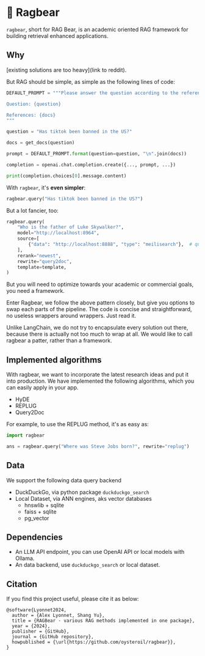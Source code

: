 # 🐻 Ragbear

`ragbear`, short for RAG Bear, is an academic oriented RAG framework for building retrieval
enhanced applications.

## Why

[existing solutions are too heavy](link to reddit).

But RAG should be simple, as simple as the following lines of code:

```py
DEFAULT_PROMPT = """Please answer the question according to the references.

Question: {question}

References: {docs}
"""

question = "Has tiktok been banned in the US?"

docs = get_docs(question)

prompt = DEFAULT_PROMPT.format(question=question, "\n".join(docs))

completion = openai.chat.completion.create({..., prompt, ...})

print(completion.choices[0].message.content)
```

With `ragbear`, it's **even simpler**:

```py
ragbear.query("Has tiktok been banned in the US?")
```

But a lot fancier, too:

```py
ragbear.query(
    "Who is the father of Luke Skywalker?",
    model="http://localhost:8964",
    source=[
        {"data": "http://localhost:8888", "type": "meilisearch"},  # query a meilisearch database
    ],
    rerank="newest",
    rewrite="query2doc",
    template=template,
)
```

But you will need to optimize towards your academic or commercial goals, you need a framework.

Enter Ragbear, we follow the above pattern closely, but give you options to swap each parts
of the pipeline. The code is concise and straightforward, no useless wrappers around wrappers.
Just read it.

Unlike LangChain, we do not try to encapsulate every solution out there, because there is
actually not too much to wrap at all. We would like to call ragbear a patter, rather than
a framework.

## Implemented algorithms

With ragbear, we want to incorporate the latest research ideas and put it into production.
We have implemented the following algorithms, which you can easily apply in your app.

- HyDE
- REPLUG
- Query2Doc

For example, to use the REPLUG method, it's as easy as:

```py
import ragbear

ans = ragbear.query("Where was Steve Jobs born?", rewrite="replug")
```

## Data

We support the following data query backend

- DuckDuckGo, via python package `duckduckgo_search`
- Local Dataset, via ANN engines, aks vector databases
    - hnswlib + sqlite
    - faiss + sqlite
    - pg_vector

## Dependencies

- An LLM API endpoint, you can use OpenAI API or local models with Ollama.
- An data backend, use `duckduckgo_search` or local dataset.

## Citation

If you find this project useful, please cite it as below:

```
@software{Lyonnet2024,
  author = {Alex Lyonnet, Shang Yu},
  title = {RAGBear - various RAG methods implemented in one package},
  year = {2024},
  publisher = {GitHub},
  journal = {GitHub repository},
  howpublished = {\url{https://github.com/oysteroil/ragbear}},
}
```

